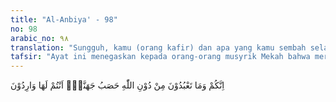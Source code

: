 ```yaml
---
title: "Al-Anbiya' - 98"
no: 98
arabic_no: ٩٨
translation: "Sungguh, kamu (orang kafir) dan apa yang kamu sembah selain Allah, adalah bahan bakar Jahanam. Kamu (pasti) masuk ke dalamnya."
tafsir: "Ayat ini menegaskan kepada orang-orang musyrik Mekah bahwa mereka beserta apa yang mereka sembah selain Allah, selama mereka hidup di dunia, seperti patung, binatang, benda-benda mati, pohon atau tempat keramat dan sebagainya akan dimasukkan ke dalam neraka Jahannam. Hal ini merupakan janji Allah kepada mereka, yang pasti ditepati-Nya.\n\nDalam ayat ini disebutkan bahwa orang-orang musyrik beserta sembahan-sembahan mereka akan dimasukkan ke dalam neraka, padahal yang berdosa dan memperserikatkan Tuhan dalam hal ini ialah penyembah-penyembahnya. Adapun sembahan-sembahan itu mereka tidak tahu menahu apa yang diperbuat oleh penyembah-penyembahnya. Hikmah menyertakan sembahan-sembahan itu beserta penyembah-penyembahnya ialah untuk memperlihatkan kepada mereka bahwa kepercayaan mereka terhadap sembahan-sembahan itu sewaktu di dunia adalah tidak benar. Mereka waktu di dunia dahulu mempercayai bahwa patung-patung dan segala apa yang mereka sembah itu akan memberi syafaat kepada mereka di hari Kiamat, sehingga mereka terhindar dari azab Allah. Dengan perantara sembahan-sembahan itu mereka akan dimasukkan ke dalam surga. Setelah hari Kiamat datang dan setelah mereka masuk ke dalam neraka bersama-sama dengan sembahan-sembahan yang mereka sembah itu, ternyata sembahan-sembahan itu tidak dapat berbuat sesuatu pun terhadap mereka. Dengan demikian terbuktilah kesalahan kepercayaan yang mereka anut dan kebenaran risalah yang pernah disampaikan Muhammad kepada mereka."
---
```

اِنَّكُمْ وَمَا تَعْبُدُوْنَ مِنْ دُوْنِ اللّٰهِ حَصَبُ جَهَنَّمَۗ اَنْتُمْ لَهَا وَارِدُوْنَ 